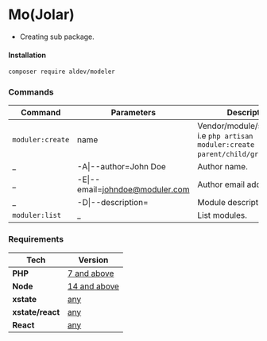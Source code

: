 # Mo(Jolar)

- Creating sub package.


#### Installation

```bash
composer require aldev/modeler
```


### Commands

**Command** | **Parameters** | **Description**
------------|----------------|----------------
`moduler:create` | name | Vendor/module/submodule. i.e `php artisan moduler:create parent/child/grandchild`.
_ | -A\|--author=John Doe | Author name.
_ | -E\|--email=johndoe@moduler.com | Author email address.
_ | -D\|--description= | Module description/
`moduler:list` | _ | List modules.


### Requirements

**Tech** | **Version**
---------|------------
**PHP** | [7 and above](https://www.php.net/)
**Node** | [14 and above](https://nodejs.org/en/)
**xstate** | [any](https://xstate.js.org/docs/)
**xstate/react** | [any](https://xstate.js.org/docs/packages/xstate-react/#quick-start)
**React** | [any](https://reactjs.org/)


